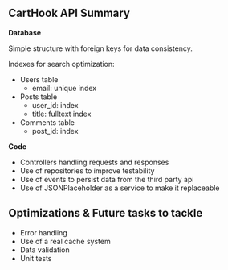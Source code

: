 ## CartHook API Summary

**Database**

Simple structure with foreign keys for data consistency.

Indexes for search optimization:

- Users table
    - email: unique index
- Posts table
    - user_id: index
    - title: fulltext index
- Comments table
    - post_id: index

**Code**

- Controllers handling requests and responses
- Use of repositories to improve testability
- Use of events to persist data from the third party api
- Use of JSONPlaceholder as a service to make it replaceable 

## Optimizations & Future tasks to tackle

- Error handling
- Use of a real cache system
- Data validation
- Unit tests
